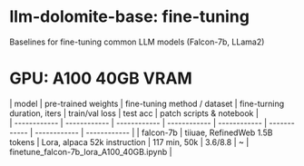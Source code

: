 # llm-dolomite-base: fine-tuning
Baselines for fine-tuning common LLM models (Falcon-7b, LLama2)

# GPU: A100 40GB VRAM 
|  model    | pre-trained weights | fine-tuning method / dataset | fine-turning duration, iters | train/val loss | test acc | patch scripts & notebook |  
| ------------ | ------------ | ------------ | ------------ | ------------ | ------------ | ------------ | ------------ | 
| falcon-7b   | tiiuae, RefinedWeb 1.5B tokens  | Lora, alpaca 52k instruction | 117 min, 50k | 3.6/8.8 | ~ | finetune_falcon-7b_lora_A100_40GB.ipynb |


